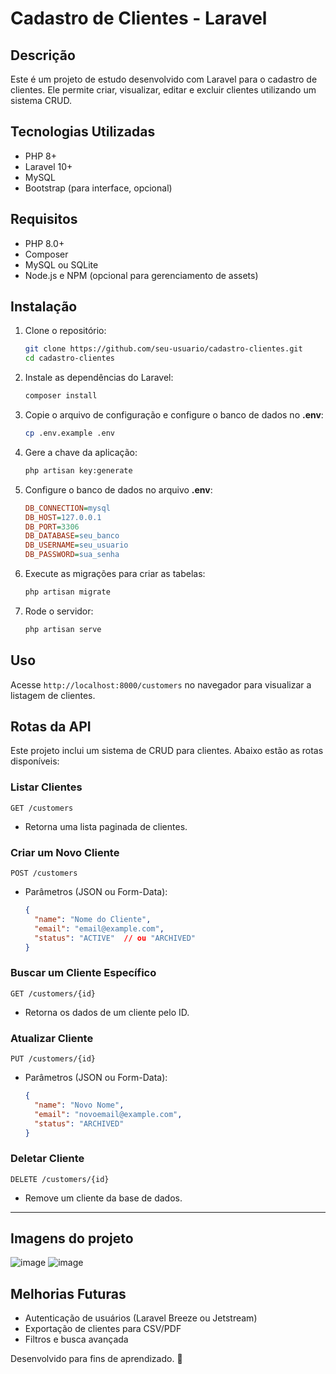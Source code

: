 # Cadastro de Clientes - Laravel

## Descrição

Este é um projeto de estudo desenvolvido com Laravel para o cadastro de clientes. Ele permite criar, visualizar, editar e excluir clientes utilizando um sistema CRUD.

## Tecnologias Utilizadas

- PHP 8+
- Laravel 10+
- MySQL
- Bootstrap (para interface, opcional)

## Requisitos

- PHP 8.0+
- Composer
- MySQL ou SQLite
- Node.js e NPM (opcional para gerenciamento de assets)

## Instalação

1. Clone o repositório:
   ```bash
   git clone https://github.com/seu-usuario/cadastro-clientes.git
   cd cadastro-clientes
   ```
2. Instale as dependências do Laravel:
   ```bash
   composer install
   ```
3. Copie o arquivo de configuração e configure o banco de dados no **.env**:
   ```bash
   cp .env.example .env
   ```
4. Gere a chave da aplicação:
   ```bash
   php artisan key:generate
   ```
5. Configure o banco de dados no arquivo **.env**:
   ```ini
   DB_CONNECTION=mysql
   DB_HOST=127.0.0.1
   DB_PORT=3306
   DB_DATABASE=seu_banco
   DB_USERNAME=seu_usuario
   DB_PASSWORD=sua_senha
   ```
6. Execute as migrações para criar as tabelas:
   ```bash
   php artisan migrate
   ```
7. Rode o servidor:
   ```bash
   php artisan serve
   ```

## Uso

Acesse `http://localhost:8000/customers` no navegador para visualizar a listagem de clientes.

## Rotas da API

Este projeto inclui um sistema de CRUD para clientes. Abaixo estão as rotas disponíveis:

### Listar Clientes

```
GET /customers
```

- Retorna uma lista paginada de clientes.

### Criar um Novo Cliente

```
POST /customers
```

- Parâmetros (JSON ou Form-Data):
  ```json
  {
    "name": "Nome do Cliente",
    "email": "email@example.com",
    "status": "ACTIVE"  // ou "ARCHIVED"
  }
  ```

### Buscar um Cliente Específico

```
GET /customers/{id}
```

- Retorna os dados de um cliente pelo ID.

### Atualizar Cliente

```
PUT /customers/{id}
```

- Parâmetros (JSON ou Form-Data):
  ```json
  {
    "name": "Novo Nome",
    "email": "novoemail@example.com",
    "status": "ARCHIVED"
  }
  ```

### Deletar Cliente

```
DELETE /customers/{id}
```

- Remove um cliente da base de dados.

---

## Imagens do projeto

![image](https://github.com/user-attachments/assets/10017978-801b-4f2b-a337-e982b7968a68)
![image](https://github.com/user-attachments/assets/39c5bc56-7dc0-4a16-8c21-40b4790b9ebb)

## Melhorias Futuras

- Autenticação de usuários (Laravel Breeze ou Jetstream)
- Exportação de clientes para CSV/PDF
- Filtros e busca avançada

Desenvolvido para fins de aprendizado. 🚀
